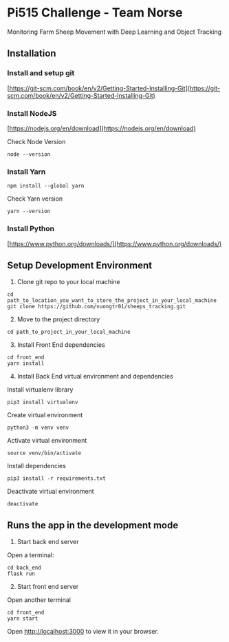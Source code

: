 # Pi515 Challenge - Team Norse

Monitoring Farm Sheep Movement with Deep Learning and Object Tracking


## Installation

### Install and setup git
[https://git-scm.com/book/en/v2/Getting-Started-Installing-Git](https://git-scm.com/book/en/v2/Getting-Started-Installing-Git)

### Install NodeJS
[https://nodejs.org/en/download](https://nodejs.org/en/download)

Check Node Version
```
node --version
```

### Install Yarn
```
npm install --global yarn
```
Check Yarn version
```
yarn --version
```

### Install Python
[https://www.python.org/downloads/](https://www.python.org/downloads/)

## Setup Development Environment

1. Clone git repo to your local machine
```
cd path_to_location_you_want_to_store_the_project_in_your_local_machine
git clone https://github.com/vuongtr01/sheeps_tracking.git
```

2. Move to the project directory
```
cd path_to_project_in_your_local_machine
```

3. Install Front End dependencies
```
cd front_end
yarn install
```

4. Install Back End virtual environment and dependencies

Install virtualenv library
```
pip3 install virtualenv
```
Create virtual environment
```
python3 -m venv venv
```
Activate virtual environment
```
source venv/bin/activate 
```
Install dependencies
```
pip3 install -r requirements.txt
```

Deactivate virtual environment
```
deactivate
```
## Runs the app in the development mode
1. Start back end server

Open a terminal:
```
cd back_end
flask run
```

2. Start front end server

Open another terminal
```
cd front_end
yarn start
```
Open [http://localhost:3000](http://localhost:3000) to view it in your browser.
